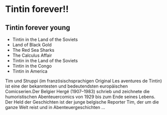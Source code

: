 # Tintin forever!!
## Tintin forever young
* Tintin in the Land of the Soviets
* Land of Black Gold
* The Red Sea Sharks
* The Calculus Affair
* Tintin in the Land of the Soviets
* Tintin in the Congo
* Tintin in America

Tim und Struppi (im französischsprachigen Original Les aventures de Tintin) ist eine der bekanntesten und bedeutendsten europäischen Comicserien.Der Belgier Hergé (1907–1983) schrieb und zeichnete die humoristischen Abenteuercomics von 1929 bis zum Ende seines Lebens. Der Held der Geschichten ist der junge belgische Reporter Tim, der um die ganze Welt reist und in Abenteuergeschichten ...